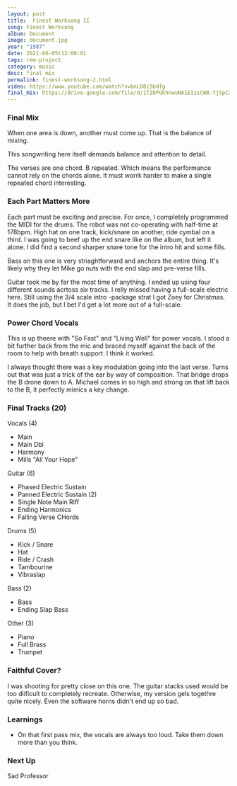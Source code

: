 ```yaml
---
layout: post
title:  Finest Worksong II
song: Finest Worksong
album: Document
image: document.jpg
year: "1987"
date: 2021-06-05t12:00:01
tags: rem-project
category: music
desc: final mix
permalink: finest-worksong-2.html
video: https://www.youtube.com/watch?v=bnLO8i5bdfg
final_mix: https://drive.google.com/file/d/1TZ8PGhhnwuNA1EIzsCWB-YjSpCxw0D0s/view?usp=sharing
---
```


### Final Mix

When one area is down, another must come up. That is the balance of mixing.

This songwriting here itself demands balance and attention to detail.

The verses are one chord. B repeated. Which means the performance cannot rely on the chords alone. It must worrk harder to make a single repeated chord interesting.

### Each Part Matters More

Each part must be exciting and precise. For once, I completely programmed the MIDI for the drums. The robot was not co-operating with half-time at 178bpm. High hat on one track, kick/snare on another, ride cymbal on a third. I was going to beef up the end snare like on the album, but left it alone. I did find a second sharper snare tone for the intro hit and some fills.

Bass on this one is very striaghtforward and anchors the entire thing. It's likely why they let Mike go nuts with the end slap and pre-verse fills.

Guitar took me by far the most time of anything. I ended up using four different sounds acrtoss six tracks. I relly missed having a full-scale electric here. Still using the 3/4 scale intro -package strat I got Zoey for Christmas. It does the job, but I bet I'd get a lot more out of a full-scale.

### Power Chord Vocals

This is up theere with "So Fast" and "Living Well" for power vocals. I stood a bit further back from the mic and braced myself against the back of the room to help with breath support. I think it worked.

I always thought there was a key modulation going into the last verse. Turns out that was just a trick of the ear by way of composition. That bridge drops the B drone down to A. Michael comes in so high and strong on that lift back to the B, it perfectly mimics a key change.

### Final Tracks (20)
Vocals (4)
- Main
- Main Dbl
- Harmony
- Mills "All Your Hope"

Guitar (6)
- Phased Electric Sustain
- Panned Electric Sustain (2)
- Single Note Main Riff
- Ending Harmonics
- Falling Verse CHords

Drums (5)
- Kick / Snare
- Hat
- Ride / Crash
- Tambourine
- Vibraslap

Bass (2)
- Bass
- Ending Slap Bass

Other (3)
- Piano
- Full Brass
- Trumpet

### Faithful Cover?
I was shooting for pretty close on this one. The guitar stacks used would be too diificult to completely recreate. Otherwise, my version gels togethre quite nicely. Even the software horns didn't end up so bad.

### Learnings
- On that first pass mix, the vocals are always too loud. Take them down more than you think.

### Next Up
Sad Professor